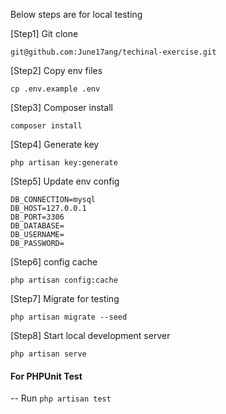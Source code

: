 Below steps are for local testing

[Step1] Git clone
```
git@github.com:June17ang/techinal-exercise.git
```
[Step2] Copy env files
```
cp .env.example .env
```
[Step3] Composer install
```
composer install
```
[Step4] Generate key
```
php artisan key:generate
```
[Step5] Update env config
```
DB_CONNECTION=mysql
DB_HOST=127.0.0.1
DB_PORT=3306
DB_DATABASE=
DB_USERNAME=
DB_PASSWORD=
```
[Step6] config cache
```
php artisan config:cache
```
[Step7] Migrate for testing
```
php artisan migrate --seed
```
[Step8] Start local development server
```
php artisan serve
```

#### For PHPUnit Test
-- Run ```php artisan test```
